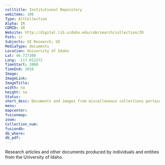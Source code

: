 ```yaml
---
colltitle: Institutional Repository
webitems: 106
Type: AltCollection
Alpha: IR
CDMID: IR
Website: http://digital.lib.uidaho.edu/cdm/search/collection/IR
Path: ir
Subjects: UI Research; UI
MediaType: documents
Location: University of Idaho
Lat: 46.727309
Long: -117.012272
TimeStart: 2000
TimeEnd: 2016
Image: 
ImageLink: 
ImageTitle: 
width: na
height: na
Status: 
short_desc: Documents and images from miscellaneous collections pertaining to the history of forestry in Idaho
menu: 
mapcenter: 
fusionmap: 
zoom: 
Collection_num: 
fusiondb: 
db_where: 
db_pdf: 
---
```

Research articles and other documents produced by individuals and entities from the University of Idaho. 